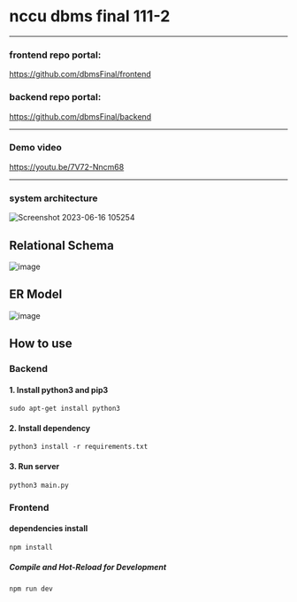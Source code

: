 # nccu dbms final 111-2

***

### frontend repo portal: 
https://github.com/dbmsFinal/frontend
### backend repo portal:
https://github.com/dbmsFinal/backend

***
### Demo video
https://youtu.be/7V72-Nncm68

***
### system architecture
![Screenshot 2023-06-16 105254](https://github.com/dbmsFinal/documents/assets/64206644/5deec497-8428-4712-9ccd-07db158f6bc3)

## Relational Schema
![image](https://github.com/yvonne90190/Citizen-Polling-Hub/assets/74034659/a8a1eed2-7e77-4ab4-9279-cd4bcc2e33ff)

## ER Model
![image](https://github.com/yvonne90190/Citizen-Polling-Hub/assets/74034659/1a553cd4-73b4-478e-b985-f4166da95db2)




## How to use

### Backend

#### 1. Install python3 and pip3
```
sudo apt-get install python3

```
#### 2. Install dependency
```
python3 install -r requirements.txt
```
#### 3. Run server
```
python3 main.py
```
### Frontend

#### dependencies install

```sh
npm install
```

##### Compile and Hot-Reload for Development

```sh
npm run dev
```
